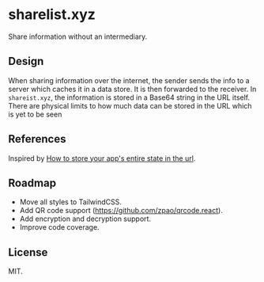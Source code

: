 # sharelist.xyz

Share information without an intermediary.

## Design

When sharing information over the internet, the sender sends the info to a server which caches it in a data store. It is then forwarded to the receiver. In `shareist.xyz`, the information is stored in a Base64 string in the URL itself. There are physical limits to how much data can be stored in the URL which is yet to be seen

## References

Inspired by [How to store your app's entire state in the url](https://www.scottantipa.com/store-app-state-in-urls).

## Roadmap

- Move all styles to TailwindCSS.
- Add QR code support (https://github.com/zpao/qrcode.react).
- Add encryption and decryption support.
- Improve code coverage.

## License

MIT.
